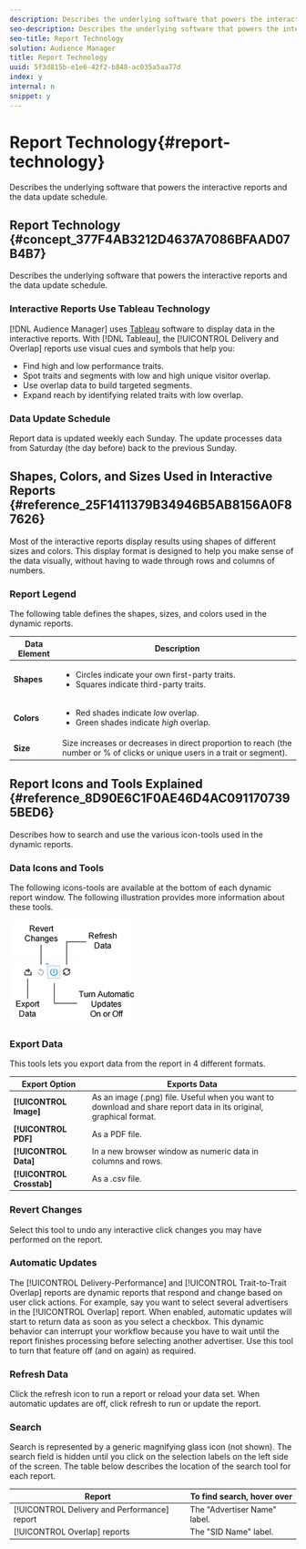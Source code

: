 ```yaml
---
description: Describes the underlying software that powers the interactive reports and the data update schedule.
seo-description: Describes the underlying software that powers the interactive reports and the data update schedule.
seo-title: Report Technology
solution: Audience Manager
title: Report Technology
uuid: 5f3d815b-e1e6-42f2-b848-ac035a5aa77d
index: y
internal: n
snippet: y
---
```


# Report Technology{#report-technology}

Describes the underlying software that powers the interactive reports and the data update schedule.

## Report Technology {#concept_377F4AB3212D4637A7086BFAAD07B4B7}

Describes the underlying software that powers the interactive reports and the data update schedule.

<!-- 

c_report_technology.xml

 -->

### Interactive Reports Use Tableau Technology

[!DNL Audience Manager] uses [Tableau](https://www.tableausoftware.com/) software to display data in the interactive reports. With [!DNL Tableau], the [!UICONTROL Delivery and Overlap] reports use visual cues and symbols that help you:

* Find high and low performance traits. 
* Spot traits and segments with low and high unique visitor overlap. 
* Use overlap data to build targeted segments. 
* Expand reach by identifying related traits with low overlap.

### Data Update Schedule

Report data is updated weekly each Sunday. The update processes data from Saturday (the day before) back to the previous Sunday. 

## Shapes, Colors, and Sizes Used in Interactive Reports {#reference_25F1411379B34946B5AB8156A0F87626}

Most of the interactive reports display results using shapes of different sizes and colors. This display format is designed to help you make sense of the data visually, without having to wade through rows and columns of numbers.

<!-- 

r_legend.xml

 -->

### Report Legend

The following table defines the shapes, sizes, and colors used in the dynamic reports. 

<table id="table_EC180A96E3784FC6B81FCFB546C4A3FA"> 
 <thead> 
  <tr> 
   <th colname="col1" class="entry"> Data Element </th> 
   <th colname="col2" class="entry"> Description </th> 
  </tr> 
 </thead>
 <tbody> 
  <tr> 
   <td colname="col1"> <b>Shapes</b> </td> 
   <td colname="col2"> 
    <ul id="ul_076773ABD0BB4CE6834ACFA8B3D6AC2E"> 
     <li id="li_BBAB37A6EC1549B48C0E4D3BFAF7062C">Circles indicate your own first-party traits. </li> 
     <li id="li_371331AE984A4A999CE0596EA13987E0">Squares indicate third-party traits. </li> 
    </ul> </td> 
  </tr> 
  <tr> 
   <td colname="col1"> <b>Colors</b> </td> 
   <td colname="col2"> 
    <ul id="ul_F5D243297F0C4E5A8EDCBD28A548869E"> 
     <li id="li_332EB873A35440E6BB6093E36A0FAC3D">Red shades indicate <i>low</i> overlap. </li> 
     <li id="li_29DFDB1218DF4069B5DCFF841D48EF56">Green shades indicate <i>high</i> overlap. </li> 
    </ul> </td> 
  </tr> 
  <tr> 
   <td colname="col1"> <b>Size</b> </td> 
   <td colname="col2"> Size increases or decreases in direct proportion to reach (the number or % of clicks or unique users in a trait or segment). </td> 
  </tr> 
 </tbody> 
</table>

## Report Icons and Tools Explained {#reference_8D90E6C1F0AE46D4AC0911707395BED6}

Describes how to search and use the various icon-tools used in the dynamic reports.



<!-- 

r_icons.xml

 -->

### Data Icons and Tools

The following icons-tools are available at the bottom of each dynamic report window. The following illustration provides more information about these tools.

![](assets/tools_icons90.png)

### Export Data

This tools lets you export data from the report in 4 different formats.  

|  Export Option  | Exports Data  |
|---|---|
| **[!UICONTROL Image]** | As an image (.png) file. Useful when you want to download and share report data in its original, graphical format.  |
| **[!UICONTROL PDF]** | As a PDF file.  |
| **[!UICONTROL Data]** | In a new browser window as numeric data in columns and rows.  |
| **[!UICONTROL Crosstab]** | As a .csv file.  |

### Revert Changes

Select this tool to undo any interactive click changes you may have performed on the report.

### Automatic Updates

The [!UICONTROL Delivery-Performance] and [!UICONTROL Trait-to-Trait Overlap] reports are dynamic reports that respond and change based on user click actions. For example, say you want to select several advertisers in the [!UICONTROL Overlap] report. When enabled, automatic updates will start to return data as soon as you select a checkbox. This dynamic behavior can interrupt your workflow because you have to wait until the report finishes processing before selecting another advertiser. Use this tool to turn that feature off (and on again) as required.

### Refresh Data

Click the refresh icon to run a report or reload your data set. When automatic updates are off, click refresh to run or update the report.

### Search

Search is represented by a generic magnifying glass icon (not shown). The search field is hidden until you click on the selection labels on the left side of the screen. The table below describes the location of the search tool for each report.  

|  Report  | To find search, hover over  |
|---|---|
| [!UICONTROL Delivery and Performance] report  | The "Advertiser Name" label.  |
| [!UICONTROL Overlap] reports  | The "SID Name" label.  |

